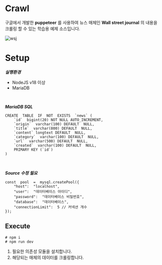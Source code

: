 # Crawl

구글에서 개발한 **puppeteer** 를 사용하여 뉴스 매체인 **Wall street journal** 의 내용을 크롤링 할 수 있는 학습용 예제 소스입니다.

![wsj](https://github.com/miraecit/crawl-wsj-ts/assets/152238545/6df1490f-9d12-4b91-8b13-1b1a8676dfa2)


# Setup
***실행환경***
- NodeJS v18 이상
- MariaDB
<br/>

***MariaDB SQL***

    CREATE  TABLE  IF  NOT  EXISTS  `news` (
	    `id`  bigint(20) NOT NULL AUTO_INCREMENT,
	    `origin`  varchar(100) DEFAULT  NULL,
	    `title`  varchar(800) DEFAULT  NULL,
	    `content` longtext DEFAULT  NULL,
	    `category`  varchar(100) DEFAULT  NULL,
	    `url`  varchar(500) DEFAULT  NULL,
	    `created`  varchar(100) DEFAULT  NULL,
	    PRIMARY KEY (`id`)
    )




<br/>

***Source 수정 필요***

    const  pool  =  mysql.createPool({
        "host":  "localhost",
        "user":  "데이터베이스 아이디",
        "password":  "데이터베이스 비밀번호",
        "database":  "데이터베이스",
        "connectionLimit":  5 // 커넥션 개수
    });

## Execute

    # npm i 
    # npm run dev
    
1) 필요한 의존성 모듈을 설치합니다.
2) 해당되는 매체의 데이터를 크롤링합니다.

